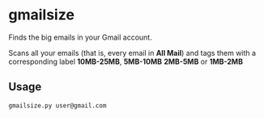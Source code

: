 gmailsize
=========

Finds the big emails in your Gmail account.

Scans all your emails (that is, every email in **All Mail**) and tags them with
a corresponding label **10MB-25MB**, **5MB-10MB** **2MB-5MB** or **1MB-2MB**

Usage
-----

    gmailsize.py user@gmail.com
